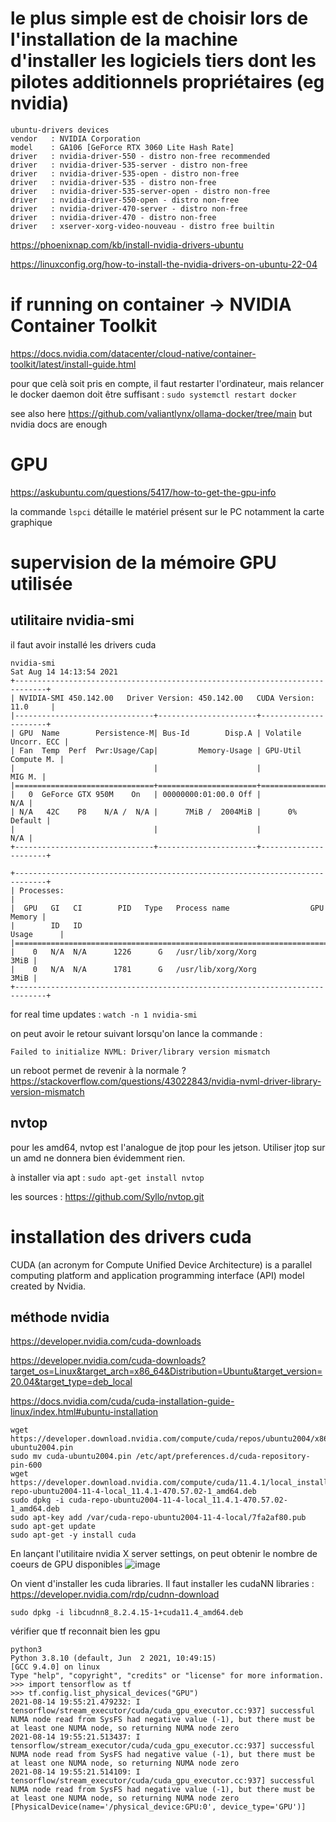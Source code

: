 # le plus simple est de choisir lors de l'installation de la machine d'installer les logiciels tiers dont les pilotes additionnels propriétaires (eg nvidia)

```
ubuntu-drivers devices
vendor   : NVIDIA Corporation
model    : GA106 [GeForce RTX 3060 Lite Hash Rate]
driver   : nvidia-driver-550 - distro non-free recommended
driver   : nvidia-driver-535-server - distro non-free
driver   : nvidia-driver-535-open - distro non-free
driver   : nvidia-driver-535 - distro non-free
driver   : nvidia-driver-535-server-open - distro non-free
driver   : nvidia-driver-550-open - distro non-free
driver   : nvidia-driver-470-server - distro non-free
driver   : nvidia-driver-470 - distro non-free
driver   : xserver-xorg-video-nouveau - distro free builtin
```


https://phoenixnap.com/kb/install-nvidia-drivers-ubuntu

https://linuxconfig.org/how-to-install-the-nvidia-drivers-on-ubuntu-22-04


# if running on container -> NVIDIA Container Toolkit

https://docs.nvidia.com/datacenter/cloud-native/container-toolkit/latest/install-guide.html

pour que celà soit pris en compte, il faut restarter l'ordinateur, mais relancer le docker daemon doit être suffisant : `sudo systemctl restart docker`

see also here https://github.com/valiantlynx/ollama-docker/tree/main but nvidia docs are enough


# GPU

https://askubuntu.com/questions/5417/how-to-get-the-gpu-info

la commande `lspci` détaille le matériel présent sur le PC notamment la carte graphique

# supervision de la mémoire GPU utilisée

## utilitaire nvidia-smi
il faut avoir installé les drivers cuda
```
nvidia-smi
Sat Aug 14 14:13:54 2021       
+-----------------------------------------------------------------------------+
| NVIDIA-SMI 450.142.00   Driver Version: 450.142.00   CUDA Version: 11.0     |
|-------------------------------+----------------------+----------------------+
| GPU  Name        Persistence-M| Bus-Id        Disp.A | Volatile Uncorr. ECC |
| Fan  Temp  Perf  Pwr:Usage/Cap|         Memory-Usage | GPU-Util  Compute M. |
|                               |                      |               MIG M. |
|===============================+======================+======================|
|   0  GeForce GTX 950M    On   | 00000000:01:00.0 Off |                  N/A |
| N/A   42C    P8    N/A /  N/A |      7MiB /  2004MiB |      0%      Default |
|                               |                      |                  N/A |
+-------------------------------+----------------------+----------------------+
                                                                               
+-----------------------------------------------------------------------------+
| Processes:                                                                  |
|  GPU   GI   CI        PID   Type   Process name                  GPU Memory |
|        ID   ID                                                   Usage      |
|=============================================================================|
|    0   N/A  N/A      1226      G   /usr/lib/xorg/Xorg                  3MiB |
|    0   N/A  N/A      1781      G   /usr/lib/xorg/Xorg                  3MiB |
+-----------------------------------------------------------------------------+
```
for real time updates : `watch -n 1 nvidia-smi`

on peut avoir le retour suivant lorsqu'on lance la commande :
```
Failed to initialize NVML: Driver/library version mismatch
```
un reboot permet de revenir à la normale ?
https://stackoverflow.com/questions/43022843/nvidia-nvml-driver-library-version-mismatch

## nvtop

pour les amd64, nvtop est l'analogue de jtop pour les jetson. Utiliser jtop sur un amd ne donnera bien évidemment rien.

à installer via apt : `sudo apt-get install nvtop`

les sources : https://github.com/Syllo/nvtop.git

# installation des drivers cuda 

CUDA (an acronym for Compute Unified Device Architecture) is a parallel computing platform and application programming interface (API) model created by Nvidia.

## méthode nvidia

https://developer.nvidia.com/cuda-downloads

https://developer.nvidia.com/cuda-downloads?target_os=Linux&target_arch=x86_64&Distribution=Ubuntu&target_version=20.04&target_type=deb_local

https://docs.nvidia.com/cuda/cuda-installation-guide-linux/index.html#ubuntu-installation

```
wget https://developer.download.nvidia.com/compute/cuda/repos/ubuntu2004/x86_64/cuda-ubuntu2004.pin
sudo mv cuda-ubuntu2004.pin /etc/apt/preferences.d/cuda-repository-pin-600
wget https://developer.download.nvidia.com/compute/cuda/11.4.1/local_installers/cuda-repo-ubuntu2004-11-4-local_11.4.1-470.57.02-1_amd64.deb
sudo dpkg -i cuda-repo-ubuntu2004-11-4-local_11.4.1-470.57.02-1_amd64.deb
sudo apt-key add /var/cuda-repo-ubuntu2004-11-4-local/7fa2af80.pub
sudo apt-get update
sudo apt-get -y install cuda
```
En lançant l'utilitaire nvidia X server settings, on peut obtenir le nombre de coeurs de GPU disponibles
![image](https://user-images.githubusercontent.com/24553739/133930399-edbb0e44-d35d-485e-82a0-a80eca13dd9f.png)

On vient d'installer les cuda libraries. Il faut installer les cudaNN libraries : https://developer.nvidia.com/rdp/cudnn-download
```
sudo dpkg -i libcudnn8_8.2.4.15-1+cuda11.4_amd64.deb
```

vérifier que tf reconnait bien les gpu

```
python3
Python 3.8.10 (default, Jun  2 2021, 10:49:15) 
[GCC 9.4.0] on linux
Type "help", "copyright", "credits" or "license" for more information.
>>> import tensorflow as tf
>>> tf.config.list_physical_devices("GPU")
2021-08-14 19:55:21.479232: I tensorflow/stream_executor/cuda/cuda_gpu_executor.cc:937] successful NUMA node read from SysFS had negative value (-1), but there must be at least one NUMA node, so returning NUMA node zero
2021-08-14 19:55:21.513437: I tensorflow/stream_executor/cuda/cuda_gpu_executor.cc:937] successful NUMA node read from SysFS had negative value (-1), but there must be at least one NUMA node, so returning NUMA node zero
2021-08-14 19:55:21.514109: I tensorflow/stream_executor/cuda/cuda_gpu_executor.cc:937] successful NUMA node read from SysFS had negative value (-1), but there must be at least one NUMA node, so returning NUMA node zero
[PhysicalDevice(name='/physical_device:GPU:0', device_type='GPU')]
```
